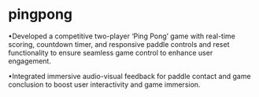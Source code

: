# pingpong
•Developed a competitive two-player ‘Ping Pong’ game with real-time scoring, countdown timer, and responsive paddle controls and reset functionality to ensure seamless game control  to enhance user engagement.

•Integrated immersive audio-visual feedback for paddle contact and game conclusion to boost user interactivity and game immersion.
